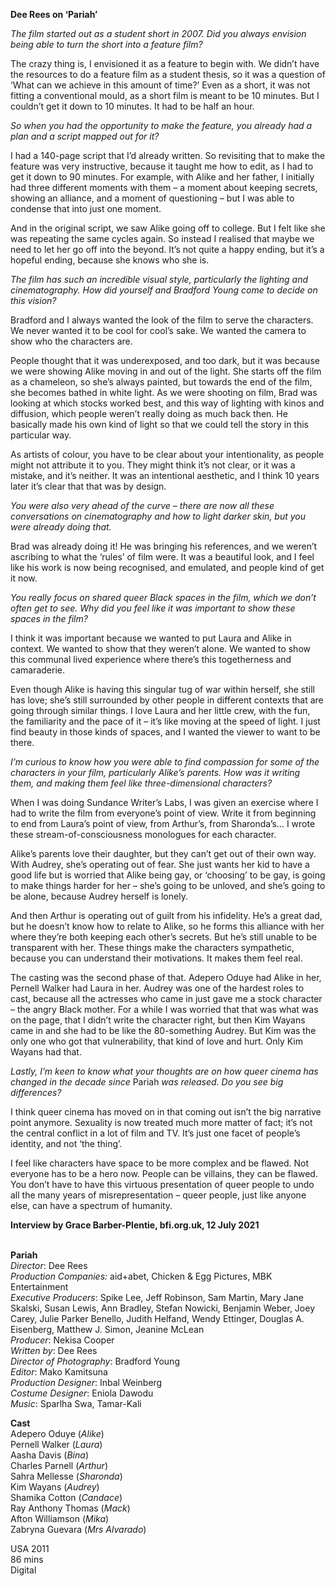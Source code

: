 
**Dee Rees on ‘Pariah’**

_The film started out as a student short in 2007. Did you always envision being able to turn the short into a feature film?_

The crazy thing is, I envisioned it as a feature to begin with. We didn’t have the resources to do a feature film as a student thesis, so it was a question of ‘What can we achieve in this amount of time?’ Even as a short, it was not fitting a conventional mould, as a short film is meant to be 10 minutes. But I couldn’t get it down to 10 minutes. It had to be half an hour.

_So when you had the opportunity to make the feature, you already had a plan and a script mapped out for it?_

I had a 140-page script that I’d already written. So revisiting that to make the feature was very instructive, because it taught me how to edit, as I had to get it down to 90 minutes. For example, with Alike and her father, I initially had three different moments with them – a moment about keeping secrets, showing an alliance, and a moment of questioning – but I was able to condense that into just one moment.

And in the original script, we saw Alike going off to college. But I felt like she was repeating the same cycles again. So instead I realised that maybe we need to let her go off into the beyond. It’s not quite a happy ending, but it’s a hopeful ending, because she knows who she is.

_The film has such an incredible visual style, particularly the lighting and cinematography. How did yourself and Bradford Young come to decide on this vision?_

Bradford and I always wanted the look of the film to serve the characters. We never wanted it to be cool for cool’s sake. We wanted the camera to show who the characters are.

People thought that it was underexposed, and too dark, but it was because we were showing Alike moving in and out of the light. She starts off the film as a chameleon, so she’s always painted, but towards the end of the film, she becomes bathed in white light. As we were shooting on film, Brad was looking at which stocks worked best, and this way of lighting with kinos and diffusion, which people weren’t really doing as much back then. He basically made his own kind of light so that we could tell the story in this particular way.

As artists of colour, you have to be clear about your intentionality, as people might not attribute it to you. They might think it’s not clear, or it was a mistake, and it’s neither. It was an intentional aesthetic, and I think 10 years later it’s clear that that was by design.

_You were also very ahead of the curve – there are now all these conversations on cinematography and how to light darker skin, but you were already doing that._

Brad was already doing it! He was bringing his references, and we weren’t ascribing to what the ‘rules’ of film were. It was a beautiful look, and I feel like his work is now being recognised, and emulated, and people kind of get it now.

_You really focus on shared queer Black spaces in the film, which we don’t often get to see. Why did you feel like it was important to show these spaces in the film?_

I think it was important because we wanted to put Laura and Alike in context. We wanted to show that they weren’t alone. We wanted to show this communal lived experience where there’s this togetherness and camaraderie.

Even though Alike is having this singular tug of war within herself, she still has love; she’s still surrounded by other people in different contexts that are going through similar things. I love Laura and her little crew, with the fun, the familiarity and the pace of it – it’s like moving at the speed of light. I just find beauty in those kinds of spaces, and I wanted the viewer to want to be there.

_I’m curious to know how you were able to find compassion for some of the characters in your film, particularly Alike’s parents. How was it writing them, and making them feel like three-dimensional characters?_

When I was doing Sundance Writer’s Labs, I was given an exercise where I had to write the film from everyone’s point of view. Write it from beginning to end from Laura’s point of view, from Arthur’s, from Sharonda’s… I wrote these stream-of-consciousness monologues for each character.

Alike’s parents love their daughter, but they can’t get out of their own way. With Audrey, she’s operating out of fear. She just wants her kid to have a good life but is worried that Alike being gay, or ‘choosing’ to be gay, is going to make things harder for her – she’s going to be unloved, and she’s going to be alone, because Audrey herself is lonely.

And then Arthur is operating out of guilt from his infidelity. He’s a great dad, but he doesn’t know how to relate to Alike, so he forms this alliance with her where they’re both keeping each other’s secrets. But he’s still unable to be transparent with her. These things make the characters sympathetic, because you can understand their motivations. It makes them feel real.

The casting was the second phase of that. Adepero Oduye had Alike in her, Pernell Walker had Laura in her. Audrey was one of the hardest roles to cast, because all the actresses who came in just gave me a stock character – the angry Black mother. For a while I was worried that that was what was on the page, that I didn’t write the character right, but then Kim Wayans came in and she had to be like the 80-something Audrey. But Kim was the only one who got that vulnerability, that kind of love and hurt. Only Kim Wayans had that.

_Lastly, I’m keen to know what your thoughts are on how queer cinema has changed in the decade since_ Pariah _was released. Do you see big differences?_

I think queer cinema has moved on in that coming out isn’t the big narrative point anymore. Sexuality is now treated much more matter of fact; it’s not the central conflict in a lot of film and TV. It’s just one facet of people’s identity, and not ‘the thing’.

I feel like characters have space to be more complex and be flawed. Not everyone has to be a hero now. People can be villains, they can be flawed. You don’t have to have this virtuous presentation of queer people to undo all the many years of misrepresentation – queer people, just like anyone else, can have a spectrum of humanity.

**Interview by Grace Barber-Plentie, bfi.org.uk, 12 July 2021**
<br><br>

**Pariah**<br>
_Director_: Dee Rees<br>
_Production Companies:_ aid+abet,  Chicken & Egg Pictures, MBK Entertainment<br>
_Executive Producers_: Spike Lee, Jeff Robinson, Sam Martin, Mary Jane Skalski, Susan Lewis,  Ann Bradley, Stefan Nowicki, Benjamin Weber,  Joey Carey, Julie Parker Benello, Judith Helfand, Wendy Ettinger, Douglas A. Eisenberg, Matthew J. Simon, Jeanine McLean<br>
_Producer_: Nekisa Cooper<br>
_Written by_: Dee Rees<br>
_Director of Photography_: Bradford Young<br>
_Editor_: Mako Kamitsuna<br>
_Production Designer_: Inbal Weinberg<br>
_Costume Designer_: Eniola Dawodu<br>
_Music_: Sparlha Swa, Tamar-Kali

**Cast**<br>
Adepero Oduye (_Alike_)<br>
Pernell Walker (_Laura_)<br>
Aasha Davis (_Bina_)<br>
Charles Parnell (_Arthur_)<br>
Sahra Mellesse (_Sharonda_)<br>
Kim Wayans (_Audrey_)<br>
Shamika Cotton (_Candace_)<br>
Ray Anthony Thomas (_Mack_)<br>
Afton Williamson (_Mika_)<br>
Zabryna Guevara (_Mrs Alvarado_)

USA 2011<br>
86 mins<br>
Digital<br>
<br><br>
<!--stackedit_data:
eyJoaXN0b3J5IjpbMTc2NTE5ODI0M119
-->